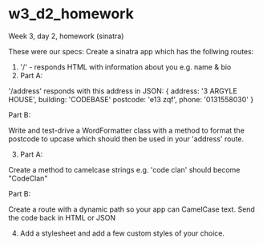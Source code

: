 # w3_d2_homework
Week 3, day 2, homework (sinatra)

These were our specs:
Create a sinatra app which has the follwing routes:

1. '/' - responds HTML with information about you e.g. name & bio
2. Part A:

'/address' responds with this address in JSON:
	{
		address: '3 ARGYLE HOUSE',
		building: 'CODEBASE'
		postcode: 'e13 zqf',
		phone: '0131558030'
	}
	
Part B:

Write and test-drive a WordFormatter class with a method to format the postcode to upcase which should then be used in your 'address' route.

3. Part A:

Create a method to camelcase strings e.g. 'code clan' should become "CodeClan"

Part B:

Create a route with a dynamic path so your app can CamelCase text. Send the code back in HTML or JSON

4. Add a stylesheet and add a few custom styles of your choice.
